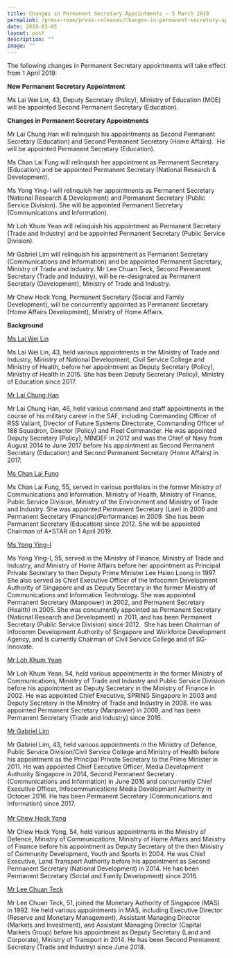 ```yaml
---
title: Changes in Permanent Secretary Appointments – 5 March 2019
permalink: /press-room/press-releases/changes-in-permanent-secretary-appointments-5-march-2019/
date: 2019-03-05
layout: post
description: ""
image: ""
---
```

The following changes in Permanent Secretary appointments will take effect from 1 April 2019:&nbsp; &nbsp; &nbsp;&nbsp;  
  
**New Permanent Secretary Appointment**  
  
Ms Lai Wei Lin, 43, Deputy Secretary (Policy), Ministry of Education (MOE) will be appointed Second Permanent Secretary (Education).&nbsp;  
  
**Changes in Permanent Secretary Appointments**  

Mr Lai Chung Han will relinquish his appointments as Second Permanent Secretary (Education) and Second Permanent Secretary (Home Affairs).&nbsp; He will be appointed Permanent Secretary (Education).&nbsp;  
  
Ms Chan Lai Fung will relinquish her appointment as Permanent Secretary (Education) and be appointed Permanent Secretary (National Research &amp; Development).&nbsp;  
  
Ms Yong Ying-I will relinquish her appointments as Permanent Secretary (National Research &amp; Development) and Permanent Secretary (Public Service Division). She will be appointed Permanent Secretary (Communications and Information).  
  
Mr Loh Khum Yean will relinquish his appointment as Permanent Secretary (Trade and Industry) and be appointed Permanent Secretary (Public Service Division).&nbsp;  
  
Mr Gabriel Lim will relinquish his appointment as Permanent Secretary (Communications and Information) and be appointed Permanent Secretary, Ministry of Trade and Industry. Mr Lee Chuan Teck, Second Permanent Secretary (Trade and Industry), will be re-designated as Permanent Secretary (Development), Ministry of Trade and Industry.&nbsp;  
  
Mr Chew Hock Yong, Permanent Secretary (Social and Family Development), will be concurrently appointed as Permanent Secretary (Home Affairs Development), Ministry of Home Affairs.&nbsp;&nbsp;  
  
  
**Background**&nbsp;  
  
<u>Ms Lai Wei Lin</u>  
  
Ms Lai Wei Lin, 43, held various appointments in the Ministry of Trade and Industry, Ministry of National Development, Civil Service College and Ministry of Health, before her appointment as Deputy Secretary (Policy), Ministry of Health in 2015. She has been Deputy Secretary (Policy), Ministry of Education since 2017.  
  
<u>Mr Lai Chung Han</u>
  
Mr Lai Chung Han, 46, held various command and staff appointments in the course of his military career in the SAF, including Commanding Officer of RSS Valiant, Director of Future Systems Directorate, Commanding Officer of 188 Squadron, Director (Policy) and Fleet Commander. He was appointed Deputy Secretary (Policy), MINDEF in 2012 and was the Chief of Navy from August 2014 to June 2017 before his appointment as Second Permanent Secretary (Education) and Second Permanent Secretary (Home Affairs) in 2017.  
  
<u>Ms Chan Lai Fung</u>
  
Ms Chan Lai Fung, 55, served in various portfolios in the former Ministry of Communications and Information, Ministry of Health, Ministry of Finance, Public Service Division, Ministry of the Environment and Ministry of Trade and Industry. She was appointed Permanent Secretary (Law) in 2006 and Permanent Secretary (Finance)(Performance) in 2009. She has been Permanent Secretary (Education) since 2012. She will be appointed Chairman of A\*STAR on 1 April 2019.&nbsp;  
  
<u>Ms Yong Ying-I</u>
  
Ms Yong Ying-I, 55, served in the Ministry of Finance, Ministry of Trade and Industry, and Ministry of Home Affairs before her appointment as Principal Private Secretary to then Deputy Prime Minister Lee Hsien Loong in 1997.&nbsp; She also served as Chief Executive Officer of the Infocomm Development Authority of Singapore and as Deputy Secretary in the former Ministry of Communications and Information Technology. She was appointed Permanent Secretary (Manpower) in 2002, and Permanent Secretary (Health) in 2005. She was concurrently appointed as Permanent Secretary (National Research and Development) in 2011, and has been Permanent Secretary (Public Service Division) since 2012.&nbsp; She has been Chairman of Infocomm Development Authority of Singapore and Workforce Development Agency, and is currently Chairman of Civil Service College and of SG-Innovate.  
  
<u>Mr Loh Khum Yean</u>
  
Mr Loh Khum Yean, 54, held various appointments in the former Ministry of Communications, Ministry of Trade and Industry and Public Service Division before his appointment as Deputy Secretary in the Ministry of Finance in 2002. He was appointed Chief Executive, SPRING Singapore in 2003 and Deputy Secretary in the Ministry of Trade and Industry in 2008. He was appointed Permanent Secretary (Manpower) in 2009, and has been Permanent Secretary (Trade and Industry) since 2016.  
  
<u>Mr Gabriel Lim</u> 

Mr Gabriel Lim, 43, held various appointments in the Ministry of Defence, Public Service Division/Civil Service College and Ministry of Health before his appointment as the Principal Private Secretary to the Prime Minister in 2011. He was appointed Chief Executive Officer, Media Development Authority Singapore in 2014, Second Permanent Secretary (Communications and Information) in June 2016 and concurrently Chief Executive Officer, Infocommunications Media Development Authority in October 2016. He has been Permanent Secretary (Communications and Information) since 2017.&nbsp;  
&nbsp;  
<u>Mr Chew Hock Yong</u>  
  
Mr Chew Hock Yong, 54, held various appointments in the Ministry of Defence, Ministry of Communications, Ministry of Home Affairs and Ministry of Finance before his appointment as Deputy Secretary of the then Ministry of Community Development, Youth and Sports in 2004. He was Chief Executive, Land Transport Authority before his appointment as Second Permanent Secretary (National Development) in 2014. He has been Permanent Secretary (Social and Family Development) since 2016.&nbsp;&nbsp;  
  
<u>Mr Lee Chuan Teck</u>
  
Mr Lee Chuan Teck, 51, joined the Monetary Authority of Singapore (MAS) in 1992. He held various appointments in MAS, including Executive Director (Reserve and Monetary Management), Assistant Managing Director (Markets and Investment), and Assistant Managing Director (Capital Markets Group) before his appointment as Deputy Secretary (Land and Corporate), Ministry of Transport in 2014. He has been Second Permanent Secretary (Trade and Industry) since June 2018.